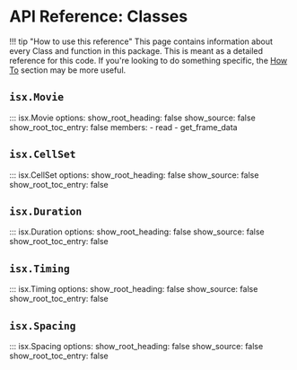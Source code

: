 # API Reference: Classes

!!! tip "How to use this reference"
    This page contains information about every Class and function in this package. This is meant as a detailed reference for this code. If you're looking to do something specific, the [How To](how-to.md) section may be more useful. 

## `isx.Movie` 


::: isx.Movie
    options:
      show_root_heading: false
      show_source: false
      show_root_toc_entry: false
      members:
        - read
        - get_frame_data


## `isx.CellSet` 

::: isx.CellSet
    options:
      show_root_heading: false
      show_source: false
      show_root_toc_entry: false


## `isx.Duration` 

::: isx.Duration
    options:
      show_root_heading: false
      show_source: false
      show_root_toc_entry: false


## `isx.Timing` 

::: isx.Timing
    options:
      show_root_heading: false
      show_source: false
      show_root_toc_entry: false

## `isx.Spacing` 

::: isx.Spacing
    options:
      show_root_heading: false
      show_source: false
      show_root_toc_entry: false
